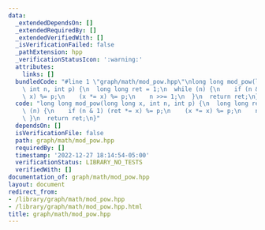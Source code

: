 ```yaml
---
data:
  _extendedDependsOn: []
  _extendedRequiredBy: []
  _extendedVerifiedWith: []
  _isVerificationFailed: false
  _pathExtension: hpp
  _verificationStatusIcon: ':warning:'
  attributes:
    links: []
  bundledCode: "#line 1 \"graph/math/mod_pow.hpp\"\nlong long mod_pow(long long x,\
    \ int n, int p) {\n  long long ret = 1;\n  while (n) {\n    if (n & 1) (ret *=\
    \ x) %= p;\n    (x *= x) %= p;\n    n >>= 1;\n  }\n  return ret;\n}\n"
  code: "long long mod_pow(long long x, int n, int p) {\n  long long ret = 1;\n  while\
    \ (n) {\n    if (n & 1) (ret *= x) %= p;\n    (x *= x) %= p;\n    n >>= 1;\n \
    \ }\n  return ret;\n}"
  dependsOn: []
  isVerificationFile: false
  path: graph/math/mod_pow.hpp
  requiredBy: []
  timestamp: '2022-12-27 18:14:54-05:00'
  verificationStatus: LIBRARY_NO_TESTS
  verifiedWith: []
documentation_of: graph/math/mod_pow.hpp
layout: document
redirect_from:
- /library/graph/math/mod_pow.hpp
- /library/graph/math/mod_pow.hpp.html
title: graph/math/mod_pow.hpp
---
```

